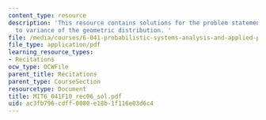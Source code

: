 ```yaml
---
content_type: resource
description: 'This resource contains solutions for the problem statements related
  to variance of the geometric distribution. '
file: /media/courses/6-041-probabilistic-systems-analysis-and-applied-probability-fall-2010/ac3fb796cdff0080e18b1f116e03d6c4_MIT6_041F10_rec06_sol.pdf
file_type: application/pdf
learning_resource_types:
- Recitations
ocw_type: OCWFile
parent_title: Recitations
parent_type: CourseSection
resourcetype: Document
title: MIT6_041F10_rec06_sol.pdf
uid: ac3fb796-cdff-0080-e18b-1f116e03d6c4
---
```

